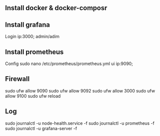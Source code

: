 ## Install docker & docker-composr
## Install grafana
Login ip:3000; admin/adim
## Install prometheus
Config
sudo nano /etc/prometheus/prometheus.yml
ui ip:9090; 

## Firewall
sudo ufw allow 9090
sudo ufw allow 9092
sudo ufw allow 3000
sudo ufw allow 9100
sudo ufw reload

## Log
sudo journalctl -u node-health.service -f
sudo journalctl -u prometheus -f
sudo journalctl -u grafana-server -f
